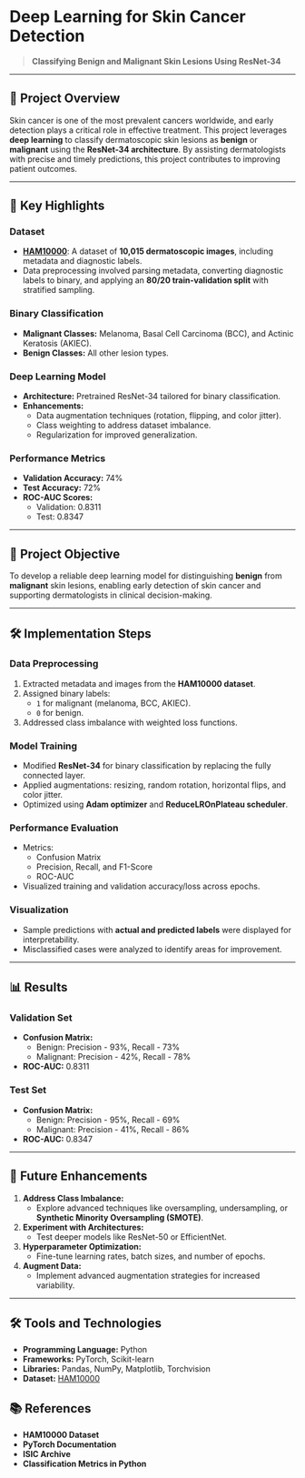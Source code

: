 # Deep Learning for Skin Cancer Detection  
> **Classifying Benign and Malignant Skin Lesions Using ResNet-34**

---

## 📄 Project Overview  
Skin cancer is one of the most prevalent cancers worldwide, and early detection plays a critical role in effective treatment. This project leverages **deep learning** to classify dermatoscopic skin lesions as **benign** or **malignant** using the **ResNet-34 architecture**. By assisting dermatologists with precise and timely predictions, this project contributes to improving patient outcomes.

---

## 🌟 Key Highlights  

### Dataset  
- **[HAM10000](https://dataverse.harvard.edu/dataset.xhtml?persistentId=doi:10.7910/DVN/DBW86T)**: A dataset of **10,015 dermatoscopic images**, including metadata and diagnostic labels.  
- Data preprocessing involved parsing metadata, converting diagnostic labels to binary, and applying an **80/20 train-validation split** with stratified sampling.

### Binary Classification  
- **Malignant Classes:** Melanoma, Basal Cell Carcinoma (BCC), and Actinic Keratosis (AKIEC).  
- **Benign Classes:** All other lesion types.

### Deep Learning Model  
- **Architecture:** Pretrained ResNet-34 tailored for binary classification.  
- **Enhancements:**  
  - Data augmentation techniques (rotation, flipping, and color jitter).  
  - Class weighting to address dataset imbalance.  
  - Regularization for improved generalization.  

### Performance Metrics  
- **Validation Accuracy:** 74%  
- **Test Accuracy:** 72%  
- **ROC-AUC Scores:**  
  - Validation: 0.8311  
  - Test: 0.8347  

---

## 🎯 Project Objective  
To develop a reliable deep learning model for distinguishing **benign** from **malignant** skin lesions, enabling early detection of skin cancer and supporting dermatologists in clinical decision-making.

---

## 🛠 Implementation Steps  

### Data Preprocessing  
1. Extracted metadata and images from the **HAM10000 dataset**.  
2. Assigned binary labels:  
   - `1` for malignant (melanoma, BCC, AKIEC).  
   - `0` for benign.  
3. Addressed class imbalance with weighted loss functions.  

### Model Training  
- Modified **ResNet-34** for binary classification by replacing the fully connected layer.  
- Applied augmentations: resizing, random rotation, horizontal flips, and color jitter.  
- Optimized using **Adam optimizer** and **ReduceLROnPlateau scheduler**.  

### Performance Evaluation  
- Metrics:
  - Confusion Matrix  
  - Precision, Recall, and F1-Score  
  - ROC-AUC  
- Visualized training and validation accuracy/loss across epochs.

### Visualization  
- Sample predictions with **actual and predicted labels** were displayed for interpretability.  
- Misclassified cases were analyzed to identify areas for improvement.

---

## 📊 Results  

### Validation Set  
- **Confusion Matrix:**  
  - Benign: Precision - 93%, Recall - 73%  
  - Malignant: Precision - 42%, Recall - 78%  
- **ROC-AUC:** 0.8311  

### Test Set  
- **Confusion Matrix:**  
  - Benign: Precision - 95%, Recall - 69%  
  - Malignant: Precision - 41%, Recall - 86%  
- **ROC-AUC:** 0.8347  

---

## 🚀 Future Enhancements  
1. **Address Class Imbalance:**  
   - Explore advanced techniques like oversampling, undersampling, or **Synthetic Minority Oversampling (SMOTE)**.  
2. **Experiment with Architectures:**  
   - Test deeper models like ResNet-50 or EfficientNet.  
3. **Hyperparameter Optimization:**  
   - Fine-tune learning rates, batch sizes, and number of epochs.  
4. **Augment Data:**  
   - Implement advanced augmentation strategies for increased variability.

---

## 🛠 Tools and Technologies  
- **Programming Language:** Python  
- **Frameworks:** PyTorch, Scikit-learn  
- **Libraries:** Pandas, NumPy, Matplotlib, Torchvision  
- **Dataset:** [HAM10000](https://dataverse.harvard.edu/dataset.xhtml?persistentId=doi:10.7910/DVN/DBW86T)

## 📚 References
- **HAM10000 Dataset**
- **PyTorch Documentation**
- **ISIC Archive**
- **Classification Metrics in Python**
